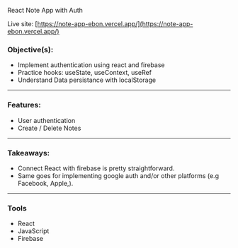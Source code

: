 React Note App with Auth

Live site: [https://note-app-ebon.vercel.app/](https://note-app-ebon.vercel.app/)

### Objective(s):

- Implement authentication using react and firebase
- Practice hooks: useState, useContext, useRef
- Understand Data persistance with localStorage

<hr/>

### Features:

- User authentication
- Create / Delete Notes

<hr/>

### Takeaways:

- Connect React with firebase is pretty straightforward. 
- Same goes for implementing google auth and/or other platforms (e.g Facebook, Apple,).

<hr/>

### Tools

- React
- JavaScript
- Firebase
